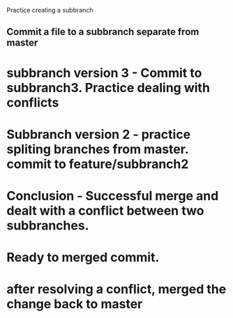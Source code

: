 Practice creating a subbranch
## Commit a file to a subbranch separate from master

# subbranch version 3 - Commit to subbranch3. Practice dealing with conflicts 
# Subbranch version 2 - practice spliting branches from master. commit to feature/subbranch2

# Conclusion - Successful merge and dealt with a conflict between two subbranches.
# Ready to merged commit.

# after resolving a conflict, merged the change back to master